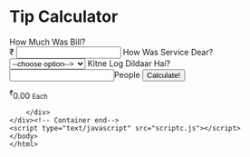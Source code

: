 <!DOCTYPE html>
<html>
<head>
<title>
    Tip Calculator
    </title>
    <link rel="stylesheet" type="text/css" href="normalize.css">
    <link rel="stylesheet" type="text/css" href="style.css">

</head>
<body>
<div id="container">
    <h1>Tip Calculator</h1>
    <div id="calculator">
    <form>
        <label>
        How Much Was Bill?<br>&#8377;
            <input type="text" id="billAmount">
        </label>
        <label>
            How Was Service Dear?<br>
            <select id="serviceQuality">
                <option disabled selected value="0">--choose option--></option>
            <option value="0.3">30%-Outstanding</option>
                <option value="0.2">20%-Good Service</option>
                <option value="0.1">10%-Bad Service</option>
                <option value="0.05">5%-Terrific</option>
     </select>
</label>
<label>
    Kitne Log Dildaar Hai?<br>
    <input type="text" id="totalPeople">People
</label>
        <button type="button" id="calculate">Calculate!</button>
        </form>
    </div><!-- calculator ends-->
        <div id="totalTip">
        <sup>&#8377;</sup><span id="tip">0.00</span>
            <small id="each">Each</small>
        
        
        </div>
    </div><!-- Container end-->
    <script type="text/javascript" src="scriptc.js"></script>
    </body>
    </html>

